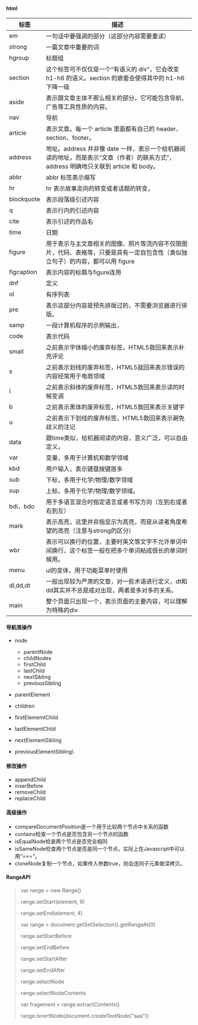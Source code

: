 #### html

| 标签       | 描述                                                         |
| ---------- | ------------------------------------------------------------ |
| em         | 一句话中要强调的部分（这部分内容需要重读）                   |
| strong     | 一篇文章中重要的词                                           |
| hgroup     | 标题组                                                       |
| section    | 这个标签可不仅仅是一个“有语义的 div”，它会改变 h1-h6 的语义。section 的嵌套会使得其中的 h1-h6 下降一级 |
| aside      | 表示跟文章主体不那么相关的部分，它可能包含导航、广告等工具性质的内容。 |
| nav        | 导航                                                         |
| article    | 表示文章。每一个 article 里面都有自己的 header、section、footer。 |
| address    | 地址。address 并非像 date 一样，表示一个给机器阅读的地址，而是表示“文章（作者）的联系方式”，address 明确地只关联到 article 和 body。 |
| abbr       | abbr 标签表示缩写                                            |
| hr         | hr 表示故事走向的转变或者话题的转变，                        |
| blockquote | 表示段落级引述内容                                           |
| q          | 表示行内的引述内容                                           |
| cite       | 表示引述的作品名                                             |
| time       | 日期                                                         |
| figure     | 用于表示与主文章相关的图像、照片等流内容不仅限图片，代码、表格等，只要是具有一定自包含性（类似独立句子）的内容，都可以用 figure |
| figcaption | 表示内容的标题与figure连用                                   |
| dnf        | 定义                                                         |
| ol         | 有序列表                                                     |
| pre        | 表示这部分内容是预先排版过的，不需要浏览器进行排版。         |
| samp       | 一段计算机程序的示例输出，                                   |
| code       | 表示代码                                                     |
| small      | 之前表示字体缩小的废弃标签，HTML5救回来表示补充评论          |
| s          | 之前表示划线的废弃标签，HTML5就回来表示错误的内容经常用于电商领域 |
| i          | 之前表示斜体的废弃标签，HTML5救回来表示读的时候变调          |
| b          | 之前表示黑体的废弃标签，HTML5救回来表示关键字                |
| u          | 之前表示下划线的废弃标签，HTML5救回来表示避免歧义的注记      |
| data       | 跟time类似，给机器阅读的内容，意义广泛，可以自由定义。       |
| var        | 变量，多用于计算机和数学领域                                 |
| kbd        | 用户输入，表示键盘按键居多                                   |
| sub        | 下标，多用于化学/物理/数学领域                               |
| sup        | 上标，多用于化学/物理/数学领域。                             |
| bdi，bdo   | 用于多语言混合时指定语言或者书写方向（左到右或者右到左）     |
| mark       | 表示高亮，这里并非指显示为高亮，而是从读者角度希望的高亮（注意与strong的区分） |
| wbr        | 表示可以换行的位置，主要时英文等文字不允许单词中间换行，这个标签一般在把多个单词粘成很长的单词时候用。 |
| menu       | ul的变体，用于功能菜单时使用                                 |
| dl,dd,dt   | 一般出现较为严肃的文章，对一些术语进行定义，dt和dd其实并不总是成对出现，两者是多对多的关系。 |
| main       | 整个页面只出现一个，表示页面的主要内容，可以理解为特殊的div  |





#### 导航类操作

- node
  - parentNode
  - childNodes
  - firstChild
  - lastChild
  - nextSibling
  - previousSibling

- parentElement
- children
- firstElememtChild
- lastElementChild
- nextElementSibling
- previousElementSibling\

#### 修改操作

- appendChild
- inserBefore
- removeChild
- replaceChild

#### 高级操作

- compareDocumentPosition是一个用于比较两个节点中关系的函数
- contains检查一个节点是否包含另一个节点的函数
- isEqualNode检查两个节点是否完全相同
- isSameNode检查两个节点是否是同一个节点，实际上在Javascript中可以用“===”。
- cloneNode复制一个节点，如果传入参数true，则会连同子元素做深拷贝。   

#### RangeAPI

> var range = new Range()
>
> range.setStart(element, 9)
>
> range.setEnd(element, 4)
>
> var range = document.getSetSelection().getRangeAt(0)
>
>  
>
> range.setStartBefore
>
> range.setEndBefore
>
> range.setStartAfter
>
> range.setEndAfter
>
> range.selectNode
>
> range.selectNodeContents
>
>  
>
> var fragement = range.extractContents()
>
> range.isnertNode(document.createTextNode("aaa"))